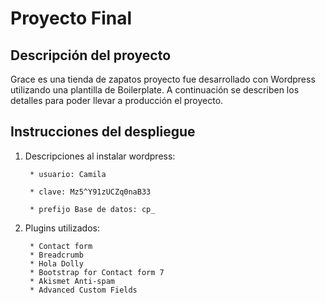 # Proyecto Final


## Descripción del proyecto
Grace es una tienda de zapatos
proyecto fue desarrollado con Wordpress utilizando una plantilla de Boilerplate. A continuación se describen los detalles para poder llevar a producción el proyecto.


## Instrucciones del despliegue

1. Descripciones al instalar wordpress:


		* usuario: Camila

		* clave: Mz5^Y91zUCZq0naB33

		* prefijo Base de datos: cp_


2. Plugins utilizados:


		* Contact form
		* Breadcrumb
		* Hola Dolly
		* Bootstrap for Contact form 7
		* Akismet Anti-spam
		* Advanced Custom Fields
